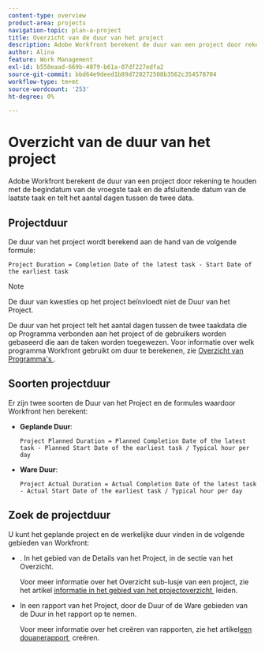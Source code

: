 ```yaml
---
content-type: overview
product-area: projects
navigation-topic: plan-a-project
title: Overzicht van de duur van het project
description: Adobe Workfront berekent de duur van een project door rekening te houden met de begindatum van de vroegste taak en de afsluitende datum van de laatste taak en telt het aantal dagen tussen de twee data.
author: Alina
feature: Work Management
exl-id: b558eaad-669b-4079-b61a-07df227edfa2
source-git-commit: bbd64e9deed1b89d720272508b3562c354578704
workflow-type: tm+mt
source-wordcount: '253'
ht-degree: 0%

---
```


# Overzicht van de duur van het project

Adobe Workfront berekent de duur van een project door rekening te houden met de begindatum van de vroegste taak en de afsluitende datum van de laatste taak en telt het aantal dagen tussen de twee data.

## Projectduur

De duur van het project wordt berekend aan de hand van de volgende formule:

```
Project Duration = Completion Date of the latest task - Start Date of the earliest task
```

>[!NOTE]
>
>De duur van kwesties op het project beïnvloedt niet de Duur van het Project.

De duur van het project telt het aantal dagen tussen de twee taakdata die op Programma verbonden aan het project of de gebruikers worden gebaseerd die aan de taken worden toegewezen. Voor informatie over welk programma Workfront gebruikt om duur te berekenen, zie [&#x200B; Overzicht van Programma&#39;s &#x200B;](../../../administration-and-setup/set-up-workfront/configure-timesheets-schedules/schedules-overview.md).

## Soorten projectduur

Er zijn twee soorten de Duur van het Project en de formules waardoor Workfront hen berekent:

<!--
<p data-mc-conditions="QuicksilverOrClassic.Draft mode">(NOTE: Check these formulas? Should they be divided by the hours per day?!) </p>
-->

* **Geplande Duur**: 

  ```
  Project Planned Duration = Planned Completion Date of the latest task - Planned Start Date of the earliest task / Typical hour per day
  ```

* **Ware Duur**: 

  ```
  Project Actual Duration = Actual Completion Date of the latest task - Actual Start Date of the earliest task / Typical hour per day
  ```

## Zoek de projectduur

U kunt het geplande project en de werkelijke duur vinden in de volgende gebieden van Workfront:

* . In het gebied van de Details van het Project, in de sectie van het Overzicht.

  Voor meer informatie over het Overzicht sub-lusje van een project, zie het artikel [&#x200B; informatie in het gebied van het projectoverzicht &#x200B;](../../../manage-work/projects/manage-projects/understand-project-overview-area.md) leiden.

* In een rapport van het Project, door de Duur of de Ware gebieden van de Duur in het rapport op te nemen.

  Voor meer informatie over het creëren van rapporten, zie het artikel [&#x200B; een douanerapport &#x200B;](../../../reports-and-dashboards/reports/creating-and-managing-reports/create-custom-report.md) creëren.
